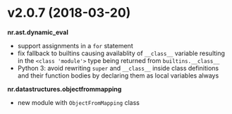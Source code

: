 # v2.0.7 (2018-03-20)

__nr.ast.dynamic_eval__

* support assignments in a `for` statement
* fix fallback to builtins causing availablity of `__class__` variable
  resulting in the `<class 'module'>` type being returned from
  `builtins.__class__`
* Python 3: avoid rewriting `super` and `__class__` inside class definitions
  and their function bodies by declaring them as local variables always

__nr.datastructures.objectfrommapping__

* new module with `ObjectFromMapping` class
